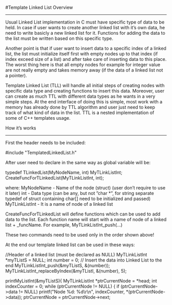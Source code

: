 #Template Linked List
Overview
********
Usual Linked List implementation in C must have specific type of data to be held. In case if
user wants to create another linked list with it’s own data, he need to write basicly a new
linked list for it. Functions for adding the data to the list must be written based on this
specific type.

Another point is that if user want to insert data to a specific index of a linked list, the list must
initialize itself first with empty nodes up to that index (if index exceed size of a list) and after
take care of inserting data to this place. The worst thing here is that all empty nodes for
example for integer value are not really empty and takes memory away (if the data of a linked
list not a pointer).

Template Linked List (TLL) will handle all initial steps of creating nodes with specific data
type and creating functions to insert this data. Moreover, user can create as much TTL with
different data types as he wants in a very simple steps. At the end interface of doing this is
simple, most work with a memory has already done by TTL algorithm and user just need to
keep track of what kind of data in the list. TTL is a nested implementation of some of C++
templates usage.

How it’s works
****************
First the header needs to be included:

#include "TemplatedLinkedList.h"

After user need to declare in the same way as global variable will be:

typedef TLinkedList(MyNodeName, int) MyTLinkListInt;
CreateFuncForTLinkedList(MyTLinkListInt, int);

where:
MyNodeName - Name of the node (struct) (user don’t require to use it later)
int - Data type (can be any, but not ”char *”, for string separate typedef of
struct containing char[] need to be initialized and passed)
MyTLinkListInt - It is a name of node of a linked list

CreateFuncForTLinkedList will define functions which can be used to add data to the list.
Each function name will start with a name of node of a linked list + _funcName. For
example, MyTLinkListInt_push(...)

These two commands need to be used only in the order shown above!

At the end our template linked list can be used in these ways:

//Header of a linked list (must be declared as NULL)
MyTLinkListInt *myTListS = NULL;
int number = 0;
// Insert the data into Linked List to the end
MyTLinkListInt_push(&myTListS, &(number));
MyTLinkListInt_replaceByIndex(&myTListI, &(number), 5);

printMyListInt(&myTListS){
MyTLinkListInt *ptrCurrentNode = *head;
int indexCounter = 0;
while (ptrCurrentNode != NULL) {
if (ptrCurrentNode->data != NULL)
printf("Node %d: %d\r\n", indexCounter, *(ptrCurrentNode->data));
ptrCurrentNode = ptrCurrentNode->next;